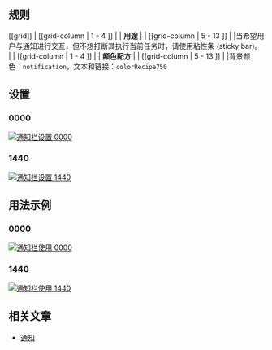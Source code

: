 ﻿## 规则

[[grid]]
| [[grid-column | 1 - 4 ]]
| | **用途**
|
| [[grid-column | 5 - 13 ]]
| |当希望用户与通知进行交互，但不想打断其执行当前任务时，请使用粘性条 (sticky bar)。
|
| [[grid-column | 1 - 4 ]]
| | **颜色配方**
|
| [[grid-column | 5 - 13 ]]
| |背景颜色：`notification`，文本和链接：`colorRecipe750`

## 设置

### 0000

[![通知栏设置 0000](/api/static/documentation/components/notification-bar/notification_bar_setup_0000.png)](/api/static/documentation/components/notification-bar/notification_bar_setup_0000.png)

### 1440

[![通知栏设置 1440](/api/static/documentation/components/notification-bar/notification_bar_setup_1440.png)](/api/static/documentation/components/notification-bar/notification_bar_setup_1440.png)

## 用法示例

### 0000

[![通知栏使用 0000](/api/static/documentation/components/notification-bar/notification_bar_usage_0000.png)](/api/static/documentation/components/notification-bar/notification_bar_usage_0000.png)

### 1440

[![通知栏使用 1440](/api/static/documentation/components/notification-bar/notification_bar_usage_1440.png)](/api/static/documentation/components/notification-bar/notification_bar_usage_1440.png)

## 相关文章

- [通知](/doc/docs/documentation/70-core-patterns/notifications.html?core-patterns-enabled=true)

